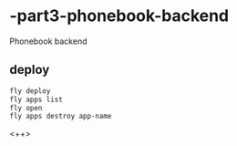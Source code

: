 # -part3-phonebook-backend
Phonebook backend

## deploy
```bash
fly deploy
fly apps list
fly open
fly apps destroy app-name

```

<++>
